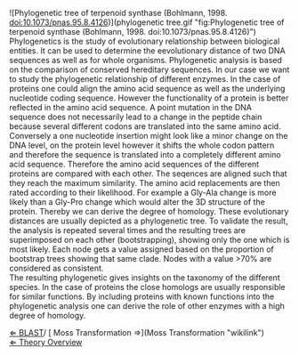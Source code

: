 ![Phylogenetic tree of terpenoid synthase (Bohlmann, 1998.
<doi:10.1073/pnas.95.8.4126>)](phylogenetic tree.gif "fig:Phylogenetic tree of terpenoid synthase (Bohlmann, 1998. doi:10.1073/pnas.95.8.4126)")
Phylogenetics is the study of evolutionary relationship between
biological entities. It can be used to determine the eevolutionary
distance of two DNA sequences as well as for whole organisms.
Phylogenetic analysis is based on the comparison of conserved hereditary
sequences. In our case we want to study the phylogenetic relationship of
different enzymes. In the case of proteins one could align the amino
acid sequence as well as the underlying nucleotide coding sequence.
However the functionality of a protein is better reflected in the amino
acid sequence. A point mutation in the DNA sequence does not necessarily
lead to a change in the peptide chain because several different codons
are translated into the same amino acid. Conversely a one nucleotide
insertion might look like a minor change on the DNA level, on the
protein level however it shifts the whole codon pattern and therefore
the sequence is translated into a completely different amino acid
sequence. Therefore the amino acid sequences of the different proteins
are compared with each other. The seqences are aligned such that they
reach the maximum similarity. The amino acid replacements are then rated
according to their likelihood. For example a Gly-Ala change is more
likely than a Gly-Pro change which would alter the 3D structure of the
protein. Thereby we can derive the degree of homology. These
evolutionary distances are usually depicted as a phylogenetic tree. To
validate the result, the analysis is repeated several times and the
resulting trees are superimposed on each other (bootstrapping), showing
only the one which is most likely. Each node gets a value assigned based
on the proportion of bootstrap trees showing that same clade. Nodes with
a value \>70% are considered as consistent.\
The resulting phylogenetic gives insights on the taxonomy of the
different species. In the case of proteins the close homologs are
usually responsible for similar functions. By including proteins with
known functions into the phylogenetic analysis one can derive the role
of other enzymes with a high degree of homology.

[⇐ BLAST](BLAST "wikilink")/ [ Moss Transformation
⇒](Moss Transformation "wikilink")\
[ ⇐ Theory Overview](PlantLab "wikilink")

